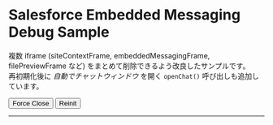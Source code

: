 <!DOCTYPE html>
<html lang="ja">
<head>
  <meta charset="UTF-8" />
  <title>Salesforce Embedded Messaging Debug Sample</title>
</head>
<body>
  <h1>Salesforce Embedded Messaging Debug Sample</h1>
  <p>
    複数 iframe (siteContextFrame, embeddedMessagingFrame, filePreviewFrame など) をまとめて削除できるよう改良したサンプルです。<br>
    再初期化後に <em>自動でチャットウィンドウ</em> を開く <code>openChat()</code> 呼び出しも追加しています。
  </p>

  <!-- ボタン -->
  <button onclick="destroyEmbeddedMessaging()">Force Close</button>
  <button onclick="reinitEmbeddedMessaging()">Reinit</button>

  <hr/>

  <script>
    /******************************************************************
     * 1) Embedded Messaging 初期化 (bootstrap.min.js の onload で呼ばれる)
     ******************************************************************/
    function initEmbeddedMessaging() {
      console.log('[initEmbeddedMessaging] START');
      try {
        // 言語設定 (例: 日本語)
        embeddedservice_bootstrap.settings.language = 'ja';

        // (A) 初期化 (OrgID, DeployID, EmbeddedServiceURL, オプション) : 書き換えてください
        embeddedservice_bootstrap.init(
          '00DIS000002CjVn', // 例
          'MIAW4',           // 例
          'https://daihachi20240927.my.site.com/ESWMIAW41737545576136', // 例
          {
            scrt2URL: 'https://daihachi20240927.my.salesforce-scrt.com'
          }
        );

        console.log('[initEmbeddedMessaging] SUCCESS: Chat initialized.');

        // (B) 再初期化後にチャットを即表示したい場合は openChat() を呼ぶ
        //     ただし全環境で動作保証されるわけではありません（Salesforceのバージョン依存）。
        if (embeddedservice_bootstrap &&
            typeof embeddedservice_bootstrap.openChat === 'function') {
          console.log('[initEmbeddedMessaging] Calling openChat() to auto-display the window...');
          embeddedservice_bootstrap.openChat();
        } else {
          console.log('[initEmbeddedMessaging] openChat() not found. The user may need to click the chat icon manually.');
        }

      } catch (err) {
        console.error('[initEmbeddedMessaging] ERROR loading Embedded Messaging:', err);
      }
      console.log('[initEmbeddedMessaging] END');
    }


    /******************************************************************
     * 2) Destroy: 強制クローズ処理
     *    - 複数の iframe (siteContextFrame, embeddedMessagingFrame, filePreviewFrame等) を全て削除
     *    - script, localStorage, window.embeddedservice_bootstrap も削除
     ******************************************************************/
    function destroyEmbeddedMessaging(verbose = true) {
      if (verbose) console.log('[destroyEmbeddedMessaging] START');

      // 2-1) removeIframe() があれば先に呼ぶ
      if (
        window.embeddedservice_bootstrap &&
        window.embeddedservice_bootstrap.core &&
        typeof window.embeddedservice_bootstrap.core.removeIframe === 'function'
      ) {
        if (verbose) console.log('[destroyEmbeddedMessaging] Calling removeIframe()...');
        try {
          window.embeddedservice_bootstrap.core.removeIframe();
        } catch (err) {
          console.warn('[destroyEmbeddedMessaging] removeIframe() threw error:', err);
        }
      }

      // 2-2) scriptタグ (bootstrap.min.js) を削除
      const script = document.querySelector("script[src*='bootstrap.min.js']");
      if (script) {
        if (verbose) console.log('[destroyEmbeddedMessaging] Removing script tag:', script.outerHTML);
        script.remove();
        if (verbose) console.log('[destroyEmbeddedMessaging] Removed script tag.');
      } else {
        if (verbose) console.warn('[destroyEmbeddedMessaging] No script tag found (src*=bootstrap.min.js).');
      }

      // 2-3) すべての Embedded Messaging iframe を削除
      //      (siteContextFrame, embeddedMessagingFrame, filePreviewFrame など)
      const iframeSelector = [
        "iframe[data-embeddedmessaging]",
        "iframe[id*='embeddedMessaging']",
        "iframe[class*='embeddedMessaging']"
      ].join(',');

      const chatIframes = document.querySelectorAll(iframeSelector);
      if (chatIframes.length > 0) {
        chatIframes.forEach((iframe) => {
          if (verbose) console.log('[destroyEmbeddedMessaging] Deleting iframe:', iframe.outerHTML);
          iframe.remove();
        });
        if (verbose) console.log(`[destroyEmbeddedMessaging] Removed ${chatIframes.length} embedded messaging iframes.`);
      } else {
        if (verbose) console.warn('[destroyEmbeddedMessaging] No embedded messaging iframes found with selectors:', iframeSelector);
      }

      // 2-4) #embeddedMessaging コンテナを削除 (無い場合も多い)
      const container = document.getElementById('embeddedMessaging');
      if (container) {
        if (verbose) console.log('[destroyEmbeddedMessaging] Removing #embeddedMessaging:', container.outerHTML);
        container.remove();
        if (verbose) console.log('[destroyEmbeddedMessaging] Removed #embeddedMessaging container.');
      } else {
        if (verbose) console.log('[destroyEmbeddedMessaging] #embeddedMessaging not found.');
      }

      // 2-5) localStorage のセッション情報を削除
      try {
        localStorage.removeItem('embeddedMessaging:conversationData');
        localStorage.removeItem('embeddedMessaging:isLoggedIn');
        localStorage.removeItem('embeddedMessaging:settings');
        if (verbose) console.log('[destroyEmbeddedMessaging] Cleared localStorage for embeddedMessaging.');
      } catch (e) {
        console.warn('[destroyEmbeddedMessaging] Error clearing localStorage:', e);
      }

      // 2-6) window.embeddedservice_bootstrap を削除
      if (window.embeddedservice_bootstrap) {
        delete window.embeddedservice_bootstrap;
        if (verbose) console.log('[destroyEmbeddedMessaging] Deleted window.embeddedservice_bootstrap.');
      } else {
        if (verbose) console.log('[destroyEmbeddedMessaging] No embeddedservice_bootstrap found on window.');
      }

      // 2-7) 削除後に残っている全 iframe をログ出力
      const remainingIframes = document.querySelectorAll('iframe');
      if (verbose) {
        console.log(`[destroyEmbeddedMessaging] Iframes left in DOM: ${remainingIframes.length}`);
        remainingIframes.forEach((frame, idx) => {
          console.log(`- Iframe #${idx}:`, frame, 'outerHTML =', frame.outerHTML);
        });
      }

      if (verbose) console.log('[destroyEmbeddedMessaging] END');
    }


    /******************************************************************
     * 3) Reinit: 再初期化 (スクリプト再挿入 → initEmbeddedMessaging())
     ******************************************************************/
    function reinitEmbeddedMessaging() {
      console.log('[reinitEmbeddedMessaging] START');
      // まず破棄
      destroyEmbeddedMessaging();

      // 少し待ってから script を再挿入
      setTimeout(() => {
        console.log('[reinitEmbeddedMessaging] Adding new script tag...');
        const scriptTag = document.createElement('script');
        scriptTag.type = 'text/javascript';
        // ここを自組織の URL に書き換えてください
        scriptTag.src = 'https://daihachi20240927.my.site.com/ESWMIAW41737545576136/assets/js/bootstrap.min.js';
        scriptTag.onload = function() {
          console.log('[reinitEmbeddedMessaging] Script loaded. Calling initEmbeddedMessaging()...');
          if (window.embeddedservice_bootstrap) {
            initEmbeddedMessaging();
          } else {
            console.warn('[reinitEmbeddedMessaging] embeddedservice_bootstrap not defined after script load.');
          }
        };
        scriptTag.onerror = function(e) {
          console.error('[reinitEmbeddedMessaging] ERROR loading new script:', e);
        };

        document.body.appendChild(scriptTag);
      }, 500);

      console.log('[reinitEmbeddedMessaging] END (waiting 500ms to re-load script)');
    }
  </script>

  <!-- 
       4) 初回ロード用の script
          onload で initEmbeddedMessaging() を呼ぶ 
  -->
  <script
    type="text/javascript"
    src="https://daihachi20240927.my.site.com/ESWMIAW41737545576136/assets/js/bootstrap.min.js"
    onload="initEmbeddedMessaging()"
  ></script>
</body>
</html>
